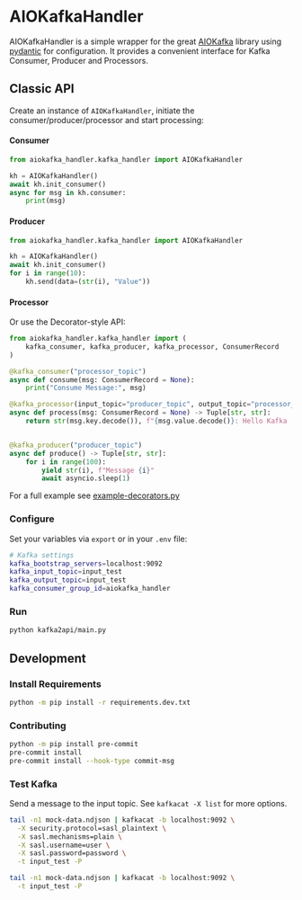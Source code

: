 # AIOKafkaHandler
AIOKafkaHandler is a simple wrapper for the great [AIOKafka](https://github.com/aio-libs/aiokafka) library using [pydantic](https://github.com/samuelcolvin/pydantic) for configuration.
It provides a convenient interface for Kafka Consumer, Producer and Processors.


## Classic API

Create an instance of `AIOKafkaHandler`, initiate the consumer/producer/processor and start processing:

#### Consumer
~~~python
from aiokafka_handler.kafka_handler import AIOKafkaHandler

kh = AIOKafkaHandler()
await kh.init_consumer()
async for msg in kh.consumer:
    print(msg)

~~~

#### Producer

~~~python
from aiokafka_handler.kafka_handler import AIOKafkaHandler

kh = AIOKafkaHandler()
await kh.init_consumer()
for i in range(10):
    kh.send(data=(str(i), "Value"))
~~~


#### Processor

Or use the Decorator-style API:

~~~python
from aiokafka_handler.kafka_handler import (
    kafka_consumer, kafka_producer, kafka_processor, ConsumerRecord
)

@kafka_consumer("processor_topic")
async def consume(msg: ConsumerRecord = None):
    print("Consume Message:", msg)

@kafka_processor(input_topic="producer_topic", output_topic="processor_topic")
async def process(msg: ConsumerRecord = None) -> Tuple[str, str]:
    return str(msg.key.decode()), f"{msg.value.decode()}: Hello Kafka :)"


@kafka_producer("producer_topic")
async def produce() -> Tuple[str, str]:
    for i in range(100):
        yield str(i), f"Message {i}"
        await asyncio.sleep(1)
~~~

For a full example see [example-decorators.py]()

### Configure
Set your variables via `export` or in your `.env` file:

~~~bash
# Kafka settings
kafka_bootstrap_servers=localhost:9092
kafka_input_topic=input_test
kafka_output_topic=input_test
kafka_consumer_group_id=aiokafka_handler
~~~

### Run
~~~bash
python kafka2api/main.py
~~~

## Development
### Install Requirements
```sh
python -m pip install -r requirements.dev.txt
```


### Contributing
```sh
python -m pip install pre-commit
pre-commit install
pre-commit install --hook-type commit-msg
```


### Test Kafka

Send a message to the input topic. See `kafkacat -X list` for more options.

~~~bash
tail -n1 mock-data.ndjson | kafkacat -b localhost:9092 \
  -X security.protocol=sasl_plaintext \
  -X sasl.mechanisms=plain \
  -X sasl.username=user \
  -X sasl.password=password \
  -t input_test -P
~~~

~~~bash
tail -n1 mock-data.ndjson | kafkacat -b localhost:9092 \
  -t input_test -P
~~~
